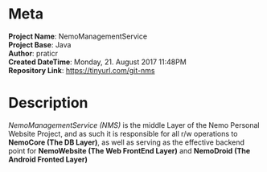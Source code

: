 # Meta

**Project Name**:  NemoManagementService  
**Project Base**: Java  
**Author**: praticr  
**Created DateTime**: Monday, 21. August 2017 11:48PM   
**Repository Link**: https://tinyurl.com/git-nms  

# Description

*NemoManagementService (NMS)* is the middle Layer of the Nemo Personal Website Project, and as such it is responsible for all r/w operations to **NemoCore (The DB Layer)**, as well as serving as the effective backend point for **NemoWebsite (The Web FrontEnd Layer)** and **NemoDroid (The Android Fronted Layer)**
